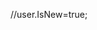 //user.IsNew=true;

<!---
VarunKadapatti/VarunKadapatti is a ✨ special ✨ repository because its `README.md` (this file) appears on your GitHub profile.
You can click the Preview link to take a look at your changes.
--->
